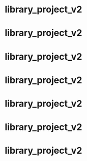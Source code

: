 # library_project_v2
# library_project_v2
# library_project_v2
# library_project_v2
# library_project_v2
# library_project_v2
# library_project_v2
